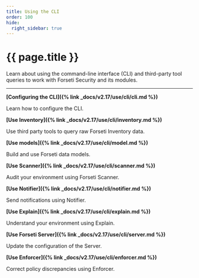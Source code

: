 ```yaml
---
title: Using the CLI
order: 100
hide:
  right_sidebar: true
---
```


# {{ page.title }}

Learn about using the command-line interface (CLI) and
third-party tool queries to work with Forseti Security
and its modules.

---

**[Configuring the CLI]({% link _docs/v2.17/use/cli/cli.md %})**

Learn how to configure the CLI.

**[Use Inventory]({% link _docs/v2.17/use/cli/inventory.md %})**

Use third party tools to query raw Forseti Inventory data.

**[Use models]({% link _docs/v2.17/use/cli/model.md %})**

Build and use Forseti data models.

**[Use Scanner]({% link _docs/v2.17/use/cli/scanner.md %})**

Audit your environment using Forseti Scanner.

**[Use Notifier]({% link _docs/v2.17/use/cli/notifier.md %})**

Send notifications using Notifier.

**[Use Explain]({% link _docs/v2.17/use/cli/explain.md %})**

Understand your environment using Explain.

**[Use Forseti Server]({% link _docs/v2.17/use/cli/server.md %})**

Update the configuration of the Server.

**[Use Enforcer]({% link _docs/v2.17/use/cli/enforcer.md %})**

Correct policy discrepancies using Enforcer.
